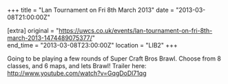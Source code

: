 +++
title = "Lan Tournament on Fri 8th March 2013"
date = "2013-03-08T21:00:00Z"

[extra]
original = "https://uwcs.co.uk/events/lan-tournament-on-fri-8th-march-2013-1474489075377/"    
end_time = "2013-03-08T23:00:00Z"
location = "LIB2"
+++

Going to be playing a few rounds of Super Craft Bros Brawl. Choose from 8 classes, and 6 maps, and lets Brawl\! Trailer here: http://www.youtube.com/watch?v=GqgDoDl71qg

